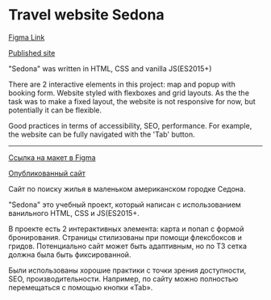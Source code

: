 # Travel website Sedona

[Figma Link](https://www.figma.com/file/aMM4jdIPgE2YFR712rgyXV/HTML-1-%2F-%D0%A1%D0%B5%D0%B4%D0%BE%D0%BD%D0%B0-(29))

[Published site](https://alexandra207.github.io/sedona/) 

"Sedona" was written in HTML, CSS and vanilla JS(ES2015+)

There are 2 interactive elements in this project: map and popup with booking form. Website styled with flexboxes and grid layouts. As the the task was to make a fixed layout, the website is not responsive for now, but potentially it can be flexible.

Good practices in terms of accessibility, SEO, performance. For example, the website can be fully navigated with the 'Tab' button.

---

[Ссылка на макет в Figma](https://www.figma.com/file/aMM4jdIPgE2YFR712rgyXV/HTML-1-%2F-%D0%A1%D0%B5%D0%B4%D0%BE%D0%BD%D0%B0-(29))

[Опубликованный сайт](https://alexandra207.github.io/sedona/) 

Сайт по поиску жилья в маленьком американском городке Седона.

"Sedona" это учебный проект, который написан с использованием ванильного HTML, CSS и JS(ES2015+. 

В проекте есть 2 интерактивных элемента: карта и попап с формой бронирования. Страницы стилизованы при помощи флексбоксов и гридов. Потенциально сайт может быть адаптивным, но по ТЗ сетка должна была быть фиксированной.

Были использованы хорошие практики с точки зрения доступности, SEO, производительности. Например, по сайту можно полностью перемещаться с помощью кнопки «Tab».

